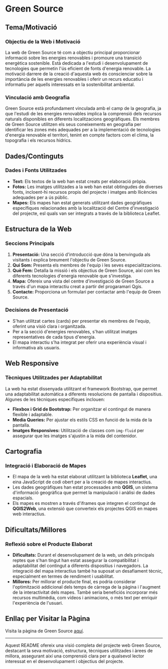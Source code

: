 # Green Source

## Tema/Motivació

### Objectiu de la Web i Motivació
La web de Green Source té com a objectiu principal proporcionar informació sobre les energies renovables i promoure una transició energètica sostenible. Està dedicada a l'estudi i desenvolupament de tecnologies que permetin l'ús eficient de fonts d'energia renovable. La motivació darrere de la creació d'aquesta web és conscienciar sobre la importància de les energies renovables i oferir un recurs educatiu i informatiu per aquells interessats en la sostenibilitat ambiental.

### Vinculació amb Geografia
Green Source està profundament vinculada amb el camp de la geografia, ja que l'estudi de les energies renovables implica la comprensió dels recursos naturals disponibles en diferents localitzacions geogràfiques. Els membres  de Green Source utilitzen els seus coneixements en geografia per identificar les zones més adequades per a la implementació de tecnologies d'energia renovable el territori, tenint en compte factors com el clima, la topografia i els recursos hídrics.

## Dades/Continguts

### Dades i Fonts Utilitzades
- **Text:** Els textos de la web han estat creats per elaboració pròpia.
- **Fotos:** Les imatges utilitzades a la web han estat obtingudes de diverses fonts, incloent-hi recursos propis del projecte i imatges amb llicències adequades per a ús públic.
- **Mapes:** Els mapes han estat generats utilitzant dades geogràfiques específiques relacionades amb la localització del Centre d'investigació del projecte, esl quals van ser integrats a través de la biblioteca Leaflet.

## Estructura de la Web

### Seccions Principals
1. **Presentació:** Una secció d'introducció que dóna la benvinguda als visitants i explica breument l'objectiu de Green Source.
2. **Qui Som:** Presenta els membres de l'equip i les seves especialitzacions.
3. **Què Fem:** Detalla la missió i els objectius de Green Source, així com les diferents tecnologies d'energia renovable que s'investiga.
4. **Mapa:** Ofereix una vista del centre d'investigació de Green Source a través d'un mapa interactiu creat a partir del progaramari Qgis.
5. **Contacte:** Proporciona un formulari per contactar amb l'equip de Green Source.

### Decisions de Presentació
- S'han utilitzat cartes (cards) per presentar els membres de l'equip, oferint una visió clara i organitzada.
- Per a la secció d'energies renovables, s'han utilitzat imatges representatives de cada tipus d'energia.
- El mapa interactiu s'ha integrat per oferir una experiència visual i informativa als usuaris.

## Web Responsive

### Tècniques Utilitzades per Adaptabilitat
La web ha estat dissenyada utilitzant el framework Bootstrap, que permet una adaptabilitat automàtica a diferents resolucions de pantalla i dispositius. Algunes de les tècniques específiques inclouen:
- **Flexbox i Grid de Bootstrap:** Per organitzar el contingut de manera flexible i adaptable.
- **Media Queries:** Per ajustar els estils CSS en funció de la mida de la pantalla.
- **Imatges Responsives:** Utilització de classes com `img-fluid` per assegurar que les imatges s'ajustin a la mida del contenidor.

## Cartografia

### Integració i Elaboració de Mapes
- El mapa  de la web ha estat elaborat utilitzant  la biblioteca **Leaflet**, una eina JavaScript de codi obert per a la creació de mapes interactius.
- Les dades geogràfiques han estat processades amb **QGIS**, un sistema d'informació geogràfica que permet la manipulació i anàlisi de dades espacials.
- Els mapes es mostren a través d'iframes que integren el contingut de **QGIS2Web**, una extensió que converteix els projectes QGIS en mapes web interactius.

## Dificultats/Millores

### Reflexió sobre el Producte Elaborat
- **Dificultats:** Durant el desenvolupament de la web, un dels principals reptes que s'han tingut  han estat assegurar la compatibilitat i adaptabilitat del contingut a diferents dispositius i navegadors. La integració del mapa interactius també ha suposat un desafiament tècnic, especialment en termes de rendiment i usabilitat.
- **Millores:** Per millorar el producte final, es podria considerar l'optimització addicional dels temps de càrrega de la pàgina i l'augment de la interactivitat dels mapes. També seria beneficiós incorporar més recursos multimèdia, com vídeos i animacions, o més text per enriquir l'experiència de l'usuari.

## Enllaç per Visitar la Pàgina

Visita la pàgina de Green Source [aquí](https://alieloujgli.github.io/greensource/).

---

Aquest README ofereix una visió completa del projecte web Green Source, destacant la seva motivació, estructura, tècniques utilitzades i àrees de millora, assegurant així una comprensió clara per a qualsevol lector interessat en el desenvolupament i objectius del projecte.

